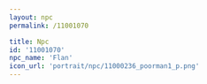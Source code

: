 ```yaml
---
layout: npc
permalink: /11001070

title: Npc
id: '11001070'
npc_name: 'Flan'
icon_url: 'portrait/npc/11000236_poorman1_p.png'
---
```

